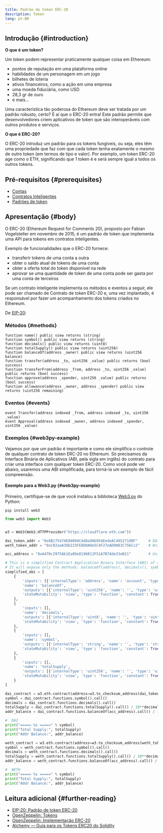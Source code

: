 ```yaml
---
title: Padrão de token ERC-20
description: Token
lang: pt-BR
---
```


## Introdução {#introduction}

**O que é um token?**

Um token podem representar praticamente qualquer coisa em Ethereum:

- pontos de reputação em uma plataforma online
- habilidades de um personagem em um jogo
- bilhetes de loteria
- ativos financeiros, como a ação em uma empresa
- uma moeda fiduciária, como USD
- 28,3 gr de ouro
- e mais...

Uma característica tão poderosa do Ethereum deve ser tratada por um padrão robusto, certo? É aí que o ERC-20 entra! Este padrão permite que desenvolvedores criem aplicativos de token que são interoperáveis com outros produtos e serviços.

**O que é ERC-20?**

O ERC-20 introduz um padrão para os tokens fungíveis, ou seja, eles têm uma propriedade que faz com que cada token tenha exatamente o mesmo de outro token (em termos de tipo e valor). Por exemplo, um token ERC-20 age como o ETH, significando que 1 token é e será sempre igual a todos os outros tokens.

## Pré-requisitos {#prerequisites}

- [Contas](/developers/docs/accounts)
- [Contratos Inteligentes](/developers/docs/smart-contracts/)
- [Padrões de token](/developers/docs/standards/tokens/)

## Apresentação {#body}

O ERC-20 (Ethereum Request for Comments 20), proposto por Fabian Vogelsteller em novembro de 2015, é um padrão de token que implementa uma API para tokens em contratos inteligentes.

Exemplo de funcionalidades que o ERC-20 fornece:

- transferir tokens de uma conta a outra
- obter o saldo atual de tokens de uma conta
- obter a oferta total do token disponível na rede
- aprovar se uma quantidade de token de uma conta pode ser gasta por uma conta de terceiros

Se um contrato inteligente implementa os métodos e eventos a seguir, ele pode ser chamado de Contrato de token ERC-20 e, uma vez implantado, é responsável por fazer um acompanhamento dos tokens criados no Ethereum.

De [EIP-20](https://eips.ethereum.org/EIPS/eip-20):

### Métodos {#methods}

```solidity
function name() public view returns (string)
function symbol() public view returns (string)
function decimals() public view returns (uint8)
function totalSupply() public view returns (uint256)
function balanceOf(address _owner) public view returns (uint256 balance)
function transfer(address _to, uint256 _value) public returns (bool success)
function transferFrom(address _from, address _to, uint256 _value) public returns (bool success)
function approve(address _spender, uint256 _value) public returns (bool success)
function allowance(address _owner, address _spender) public view returns (uint256 remaining)
```

### Eventos {#events}

```solidity
event Transfer(address indexed _from, address indexed _to, uint256 _value)
event Approval(address indexed _owner, address indexed _spender, uint256 _value)
```

### Exemplos {#web3py-example}

Vejamos por que um padrão é importante e como ele simplifica o controle de qualquer contrato de token ERC-20 no Ethereum. Só precisamos da Interface Binária de Aplicativos (ABI, pela sigla em inglês) do contrato para criar uma interface com qualquer token ERC-20. Como você pode ver abaixo, usaremos uma ABI simplificada, para torná-la um exemplo de fácil compreensão.

#### Exemplo para a Web3.py {#web3py-example}

Primeiro, certifique-se de que você instalou a biblioteca [Web3.py](https://web3py.readthedocs.io/en/stable/quickstart.html#installation) do Python:

```
pip install web3
```

```python
from web3 import Web3


w3 = Web3(Web3.HTTPProvider("https://cloudflare-eth.com"))

dai_token_addr = "0x6B175474E89094C44Da98b954EedeAC495271d0F"     # DAI
weth_token_addr = "0xC02aaA39b223FE8D0A0e5C4F27eAD9083C756Cc2"    # Wrapped ether (WETH)

acc_address = "0xA478c2975Ab1Ea89e8196811F51A7B7Ade33eB11"        # Uniswap V2: DAI 2

# This is a simplified Contract Application Binary Interface (ABI) of an ERC-20 Token Contract.
# It will expose only the methods: balanceOf(address), decimals(), symbol() and totalSupply()
simplified_abi = [
    {
        'inputs': [{'internalType': 'address', 'name': 'account', 'type': 'address'}],
        'name': 'balanceOf',
        'outputs': [{'internalType': 'uint256', 'name': '', 'type': 'uint256'}],
        'stateMutability': 'view', 'type': 'function', 'constant': True
    },
    {
        'inputs': [],
        'name': 'decimals',
        'outputs': [{'internalType': 'uint8', 'name': '', 'type': 'uint8'}],
        'stateMutability': 'view', 'type': 'function', 'constant': True
    },
    {
        'inputs': [],
        'name': 'symbol',
        'outputs': [{'internalType': 'string', 'name': '', 'type': 'string'}],
        'stateMutability': 'view', 'type': 'function', 'constant': True
    },
    {
        'inputs': [],
        'name': 'totalSupply',
        'outputs': [{'internalType': 'uint256', 'name': '', 'type': 'uint256'}],
        'stateMutability': 'view', 'type': 'function', 'constant': True
    }
]

dai_contract = w3.eth.contract(address=w3.to_checksum_address(dai_token_addr), abi=simplified_abi)
symbol = dai_contract.functions.symbol().call()
decimals = dai_contract.functions.decimals().call()
totalSupply = dai_contract.functions.totalSupply().call() / 10**decimals
addr_balance = dai_contract.functions.balanceOf(acc_address).call() / 10**decimals

#  DAI
print("===== %s =====" % symbol)
print("Total Supply:", totalSupply)
print("Addr Balance:", addr_balance)

weth_contract = w3.eth.contract(address=w3.to_checksum_address(weth_token_addr), abi=simplified_abi)
symbol = weth_contract.functions.symbol().call()
decimals = weth_contract.functions.decimals().call()
totalSupply = weth_contract.functions.totalSupply().call() / 10**decimals
addr_balance = weth_contract.functions.balanceOf(acc_address).call() / 10**decimals

#  WETH
print("===== %s =====" % symbol)
print("Total Supply:", totalSupply)
print("Addr Balance:", addr_balance)
```

## Leitura adicional {#further-reading}

- [EIP-20: Padrão de token ERC-20](https://eips.ethereum.org/EIPS/eip-20)
- [OpenZeppelin: Tokens](https://docs.openzeppelin.com/contracts/3.x/tokens#ERC20)
- [OpenZeppelin: Implementação ERC-20](https://github.com/OpenZeppelin/openzeppelin-contracts/blob/master/contracts/token/ERC20/ERC20.sol)
- [Alchemy — Guia para os Tokens ERC20 do Solidity](https://www.alchemy.com/overviews/erc20-solidity)
